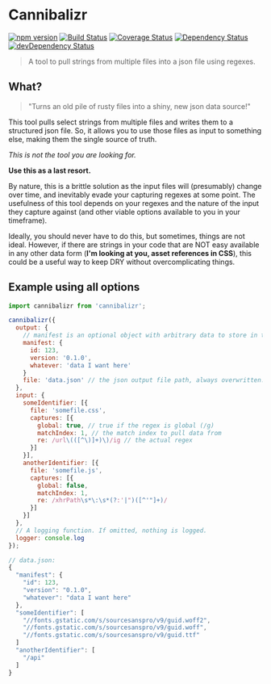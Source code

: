 # Cannibalizr

[![npm version](https://badge.fury.io/js/cannibalizr.svg)](http://badge.fury.io/js/cannibalizr)
[![Build Status](https://secure.travis-ci.org/localnerve/cannibalizr.svg?branch=master)](http://travis-ci.org/localnerve/cannibalizr)
[![Coverage Status](https://coveralls.io/repos/localnerve/cannibalizr/badge.svg?branch=master)](https://coveralls.io/r/localnerve/cannibalizr?branch=master)
[![Dependency Status](https://david-dm.org/localnerve/cannibalizr.svg)](https://david-dm.org/localnerve/cannibalizr)
[![devDependency Status](https://david-dm.org/localnerve/cannibalizr/dev-status.svg)](https://david-dm.org/localnerve/cannibalizr#info=devDependencies)

> A tool to pull strings from multiple files into a json file using regexes.

## What?
> "Turns an old pile of rusty files into a shiny, new json data source!"

This tool pulls select strings from multiple files and writes them to a
structured json file.
So, it allows you to use those files as input to something else, making them the
single source of truth.

*This is not the tool you are looking for.*

**Use this as a last resort.**

By nature, this is a brittle solution as the input files will (presumably) change
over time, and inevitably evade your capturing regexes at some point.
The usefulness of this tool depends on your regexes and the nature of the input
they capture against (and other viable options available to you in your timeframe).

Ideally, you should never have to do this, but sometimes, things are not ideal.
However, if there are strings in your code that are NOT easy available in any
other data form (**I'm looking at you, asset references in CSS**), this could be
a useful way to keep DRY without overcomplicating things.

## Example using all options

```javascript
import cannibalizr from 'cannibalizr';

cannibalizr({
  output: {
    // manifest is an optional object with arbitrary data to store in the output
    manifest: {
      id: 123,
      version: '0.1.0',
      whatever: 'data I want here'
    }
    file: 'data.json' // the json output file path, always overwritten.
  },
  input: {
    someIdentifier: [{
      file: 'somefile.css',
      captures: [{
        global: true, // true if the regex is global (/g)
        matchIndex: 1, // the match index to pull data from
        re: /url\(([^\)]+)\)/ig // the actual regex
      }]
    }],
    anotherIdentifier: [{
      file: 'somefile.js',
      captures: [{
        global: false,
        matchIndex: 1,
        re: /xhrPath\s*\:\s*(?:'|")([^'"]+)/
      }]
    }]
  },
  // A logging function. If omitted, nothing is logged.
  logger: console.log
});

// data.json:
{
  "manifest": {
    "id": 123,
    "version": "0.1.0",
    "whatever": "data I want here"
  },
  "someIdentifier": [
    "//fonts.gstatic.com/s/sourcesanspro/v9/guid.woff2",
    "//fonts.gstatic.com/s/sourcesanspro/v9/guid.woff",
    "//fonts.gstatic.com/s/sourcesanspro/v9/guid.ttf"
  ]
  "anotherIdentifier": [
    "/api"
  ]
}
```
